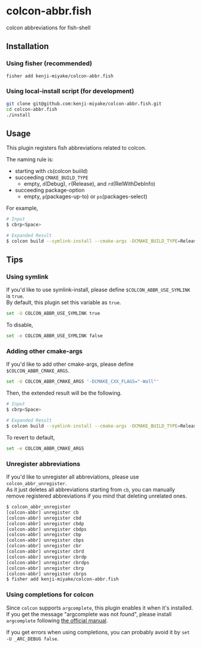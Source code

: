 # colcon-abbr.fish

colcon abbreviations for fish-shell

## Installation

### Using fisher (recommended)

```sh
fisher add kenji-miyake/colcon-abbr.fish
```

### Using local-install script (for development)

```sh
git clone git@github.com:kenji-miyake/colcon-abbr.fish.git
cd colcon-abbr.fish
./install
```

## Usage

This plugin registers fish abbreviations related to colcon.

The naming rule is:

- starting with `cb`(colcon buiild)
- succeeding `CMAKE_BUILD_TYPE`
  - empty, `d`(Debug), `r`(Release), and `rd`(RelWithDebInfo)
- succeeding package-option
  - empty, `p`(packages-up-to) or `ps`(packages-select)

For example,

```sh
# Input
$ cbrp<Space>

# Expanded Result
$ colcon build --symlink-install --cmake-args -DCMAKE_BUILD_TYPE=Release --packages-up-to
```

## Tips

### Using symlink

If you'd like to use symlink-install, please define `$COLCON_ABBR_USE_SYMLINK` is `true`.  
By default, this plugin set this variable as `true`.

```sh
set -U COLCON_ABBR_USE_SYMLINK true
```

To disable,

```sh
set -e COLCON_ABBR_USE_SYMLINK false
```

### Adding other cmake-args

If you'd like to add other cmake-args, please define `$COLCON_ABBR_CMAKE_ARGS`.

```sh
set -U COLCON_ABBR_CMAKE_ARGS '-DCMAKE_CXX_FLAGS="-Wall"'
```

Then, the extended result will be the following.

```sh
# Input
$ cbrp<Space>

# Expanded Result
$ colcon build --symlink-install --cmake-args -DCMAKE_BUILD_TYPE=Release -DCMAKE_CXX_FLAGS="-Wall" --packages-up-to
```

To revert to default,

```sh
set -e COLCON_ABBR_CMAKE_ARGS
```

### Unregister abbreviations

If you'd like to unregister all abbreviations, please use `colcon_abbr_unregister`.  
As it just deletes all abbreviations starting from `cb`, you can manually remove registered abbreviations if you mind that deleting unrelated ones.

```sh
$ colcon_abbr_unregister
[colcon-abbr] unregister cb
[colcon-abbr] unregister cbd
[colcon-abbr] unregister cbdp
[colcon-abbr] unregister cbdps
[colcon-abbr] unregister cbp
[colcon-abbr] unregister cbps
[colcon-abbr] unregister cbr
[colcon-abbr] unregister cbrd
[colcon-abbr] unregister cbrdp
[colcon-abbr] unregister cbrdps
[colcon-abbr] unregister cbrp
[colcon-abbr] unregister cbrps
$ fisher add kenji-miyake/colcon-abbr.fish
```

### Using completions for colcon

Since `colcon` supports `argcomplete`, this plugin enables it when it's installed.
If you get the message "argcomplete was not found", please install `argcomplete` following [the official manual](https://github.com/kislyuk/argcomplete).

If you get errors when using completions, you can probably avoid it by `set -U _ARC_DEBUG false`.
